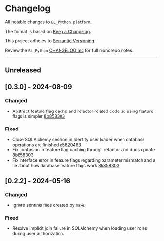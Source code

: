 # Changelog

All notable changes to `BL_Python.platform`.

The format is based on [Keep a Changelog](https://keepachangelog.com/en/1.1.0/).

This project adheres to [Semantic Versioning](https://semver.org/spec/v2.0.0.html).

Review the `BL_Python` [CHANGELOG.md](https://github.com/uclahs-cds/BL_Python/blob/main/CHANGELOG.md) for full monorepo notes.

---
## Unreleased

## [0.3.0] - 2024-08-09
### Changed
* Abstract feature flag cache and refactor related code so using feature flags is simpler [8b858303](https://github.com/uclahs-cds/BL_Python/commit/8b858303d821354040c099f2bd7f29c23ca4735c)

### Fixed
* Close SQLAlchemy session in Identity user loader when database operations are finished [c5620463](https://github.com/uclahs-cds/BL_Python/commit/c5620463abbd9931993761cc9ad2e9630d4daedd)
* Fix confusion in feature flag caching through refactor and docs update [8b858303](https://github.com/uclahs-cds/BL_Python/commit/8b858303d821354040c099f2bd7f29c23ca4735c)
* Fix interface error in feature flags regarding parameter mismatch and a lie about how database feature flags work [8b858303](https://github.com/uclahs-cds/BL_Python/commit/8b858303d821354040c099f2bd7f29c23ca4735c)

## [0.2.2] - 2024-05-16
### Changed
- Ignore sentinel files created by `make`.

### Fixed
- Resolve implicit join failure in SQLAlchemy when loading user roles during user authorization.
